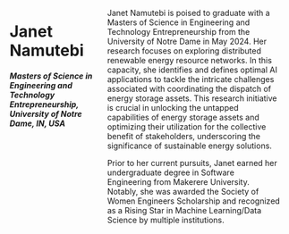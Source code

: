<link rel="stylesheet" href="https://cdnjs.cloudflare.com/ajax/libs/font-awesome/5.15.4/css/all.min.css" integrity="sha384-GLhlTQ8iZS+9Ll6M6ZSczkGMITMOGQ4CXLr5+iEACYFh5H8I5kN5Z3u9yExl70+b" crossorigin="anonymous">

<div style="display: flex; flex-direction: row;">
    <div style="flex: 1; padding: 0 10px;">
        <h1><strong>Janet Namutebi</strong></h1>
        <h5>Masters of Science in Engineering and Technology Entrepreneurship, University of Notre Dame, IN, USA</h5>
        <!-- Social Media Links with Icons -->
       <p>
           <a href="https://twitter.com/janetjanx" target="_blank" title="Twitter"><i class="fab fa-twitter"></i></a>
           <a href="https://linkedin.com/in/janetnamutebi" target="_blank" title="LinkedIn"><i class="fab fa-linkedin"></i></a>
           <a href="https://github.com/janetjanx" target="_blank" title="GitHub"><i class="fab fa-github"></i></a>
           <a href="mailto:jnamuteb@nd.edu" target="_blank" title="Email"><i class="fab fa-email"></i></a>
       </p>
    </div>
    <div style="flex: 2; padding: 0 10px;">
        <p> Janet Namutebi is poised to graduate with a Masters of Science in Engineering and Technology Entrepreneurship from the University of Notre Dame in May 2024. Her research focuses on exploring distributed renewable energy resource networks. In this capacity, she identifies and defines optimal AI applications to tackle the intricate challenges associated with coordinating the dispatch of energy storage assets. This research initiative is crucial in unlocking the untapped capabilities of energy storage assets and optimizing their utilization for the collective benefit of stakeholders, underscoring the significance of sustainable energy solutions. 
        </p>
        <p> Prior to her current pursuits, Janet earned her undergraduate degree in Software Engineering from Makerere University. Notably, she was awarded the Society of Women Engineers Scholarship and recognized as a Rising Star in Machine Learning/Data Science by multiple institutions.
        </p>
    </div>

</div>
